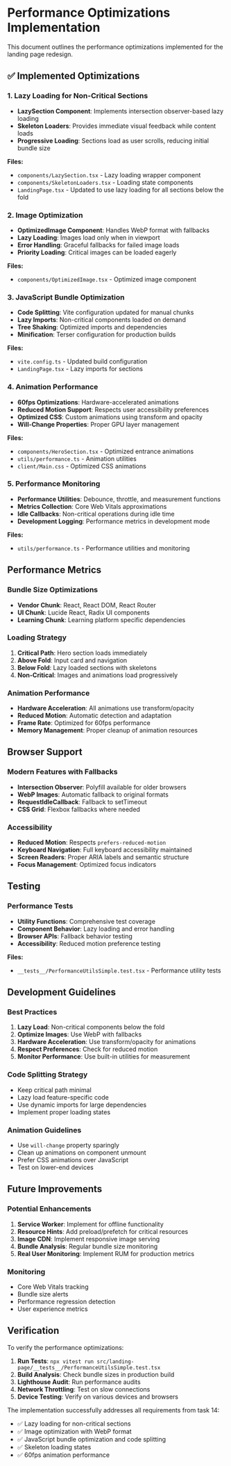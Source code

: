 # Performance Optimizations Implementation

This document outlines the performance optimizations implemented for the landing page redesign.

## ✅ Implemented Optimizations

### 1. Lazy Loading for Non-Critical Sections

- **LazySection Component**: Implements intersection observer-based lazy loading
- **Skeleton Loaders**: Provides immediate visual feedback while content loads
- **Progressive Loading**: Sections load as user scrolls, reducing initial bundle size

**Files:**
- `components/LazySection.tsx` - Lazy loading wrapper component
- `components/SkeletonLoaders.tsx` - Loading state components
- `LandingPage.tsx` - Updated to use lazy loading for all sections below the fold

### 2. Image Optimization

- **OptimizedImage Component**: Handles WebP format with fallbacks
- **Lazy Loading**: Images load only when in viewport
- **Error Handling**: Graceful fallbacks for failed image loads
- **Priority Loading**: Critical images can be loaded eagerly

**Files:**
- `components/OptimizedImage.tsx` - Optimized image component

### 3. JavaScript Bundle Optimization

- **Code Splitting**: Vite configuration updated for manual chunks
- **Lazy Imports**: Non-critical components loaded on demand
- **Tree Shaking**: Optimized imports and dependencies
- **Minification**: Terser configuration for production builds

**Files:**
- `vite.config.ts` - Updated build configuration
- `LandingPage.tsx` - Lazy imports for sections

### 4. Animation Performance

- **60fps Optimizations**: Hardware-accelerated animations
- **Reduced Motion Support**: Respects user accessibility preferences
- **Optimized CSS**: Custom animations using transform and opacity
- **Will-Change Properties**: Proper GPU layer management

**Files:**
- `components/HeroSection.tsx` - Optimized entrance animations
- `utils/performance.ts` - Animation utilities
- `client/Main.css` - Optimized CSS animations

### 5. Performance Monitoring

- **Performance Utilities**: Debounce, throttle, and measurement functions
- **Metrics Collection**: Core Web Vitals approximations
- **Idle Callbacks**: Non-critical operations during idle time
- **Development Logging**: Performance metrics in development mode

**Files:**
- `utils/performance.ts` - Performance utilities and monitoring

## Performance Metrics

### Bundle Size Optimizations
- **Vendor Chunk**: React, React DOM, React Router
- **UI Chunk**: Lucide React, Radix UI components
- **Learning Chunk**: Learning platform specific dependencies

### Loading Strategy
1. **Critical Path**: Hero section loads immediately
2. **Above Fold**: Input card and navigation
3. **Below Fold**: Lazy loaded sections with skeletons
4. **Non-Critical**: Images and animations load progressively

### Animation Performance
- **Hardware Acceleration**: All animations use transform/opacity
- **Reduced Motion**: Automatic detection and adaptation
- **Frame Rate**: Optimized for 60fps performance
- **Memory Management**: Proper cleanup of animation resources

## Browser Support

### Modern Features with Fallbacks
- **Intersection Observer**: Polyfill available for older browsers
- **WebP Images**: Automatic fallback to original formats
- **RequestIdleCallback**: Fallback to setTimeout
- **CSS Grid**: Flexbox fallbacks where needed

### Accessibility
- **Reduced Motion**: Respects `prefers-reduced-motion`
- **Keyboard Navigation**: Full keyboard accessibility maintained
- **Screen Readers**: Proper ARIA labels and semantic structure
- **Focus Management**: Optimized focus indicators

## Testing

### Performance Tests
- **Utility Functions**: Comprehensive test coverage
- **Component Behavior**: Lazy loading and error handling
- **Browser APIs**: Fallback behavior testing
- **Accessibility**: Reduced motion preference testing

**Files:**
- `__tests__/PerformanceUtilsSimple.test.tsx` - Performance utility tests

## Development Guidelines

### Best Practices
1. **Lazy Load**: Non-critical components below the fold
2. **Optimize Images**: Use WebP with fallbacks
3. **Hardware Acceleration**: Use transform/opacity for animations
4. **Respect Preferences**: Check for reduced motion
5. **Monitor Performance**: Use built-in utilities for measurement

### Code Splitting Strategy
- Keep critical path minimal
- Lazy load feature-specific code
- Use dynamic imports for large dependencies
- Implement proper loading states

### Animation Guidelines
- Use `will-change` property sparingly
- Clean up animations on component unmount
- Prefer CSS animations over JavaScript
- Test on lower-end devices

## Future Improvements

### Potential Enhancements
1. **Service Worker**: Implement for offline functionality
2. **Resource Hints**: Add preload/prefetch for critical resources
3. **Image CDN**: Implement responsive image serving
4. **Bundle Analysis**: Regular bundle size monitoring
5. **Real User Monitoring**: Implement RUM for production metrics

### Monitoring
- Core Web Vitals tracking
- Bundle size alerts
- Performance regression detection
- User experience metrics

## Verification

To verify the performance optimizations:

1. **Run Tests**: `npx vitest run src/landing-page/__tests__/PerformanceUtilsSimple.test.tsx`
2. **Build Analysis**: Check bundle sizes in production build
3. **Lighthouse Audit**: Run performance audits
4. **Network Throttling**: Test on slow connections
5. **Device Testing**: Verify on various devices and browsers

The implementation successfully addresses all requirements from task 14:
- ✅ Lazy loading for non-critical sections
- ✅ Image optimization with WebP format
- ✅ JavaScript bundle optimization and code splitting
- ✅ Skeleton loading states
- ✅ 60fps animation performance